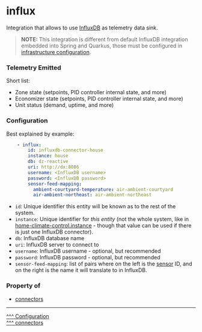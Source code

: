 influx
==

Integration that allows to use [InfluxDB](https://www.influxdata.com/) as telemetry data sink.

> **NOTE:** This integration is different from default InfluxDB integration embedded into Spring and Quarkus, those must be configured in [infrastructure configuration](./index.md#infrastructure-specific).

### Telemetry Emitted

Short list:

* Zone state (setpoints, PID controller internal state, and more)
* Economizer state (setpoints, PID controller internal state, and more)
* Unit status (demand, uptime, and more)

### Configuration

Best explained by example:

```yaml
    - influx:
        id: influxdb-connector-house
        instance: house
        db: dz-reactive
        uri: http://dx:8086
        username: <InfluxDB username>
        password: <InfluxDB password>
        sensor-feed-mapping:
          ambient-courtyard-temperature: air-ambient-courtyard
          air-ambient-northeast: air-ambient-northeast
```

* `id`: Unique identifier this entity will be known as to the rest of the system.
* `instance`: Unique identifier for _this entity_ (not the whole system, like in [home-climate-control.instance](./home-climate-control.md#instance) - though that value can be used if there is just one InfluxDB connector).
* `db`: InfluxDB database name
* `uri`: InfluxDB server to connect to
* `username`: InfluxDB username - optional, but recommended
* `password`: InfluxDB password - optional, but recommended
* `sensor-feed-mapping`: list of pairs where on the left is the [sensor](./sensors-and-switches.md#sensors) ID, and on the right is the name it will translate to in InfluxDB.

### Property of
* [connectors](./connectors.md)

---
[^^^ Configuration](./index.md)  
[^^^ connectors](./connectors.md)
